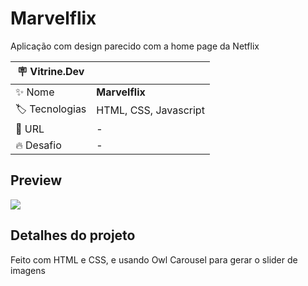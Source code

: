 # Marvelflix

Aplicação com design parecido com a home page da Netflix

| :placard: Vitrine.Dev |     |
| -------------  | --- |
| :sparkles: Nome        | **Marvelflix**
| :label: Tecnologias | HTML, CSS, Javascript
| :rocket: URL         | -
| :fire: Desafio     | -

## Preview

![](https://github.com/natalia-fs/marvelflix-bepupa/blob/main/assets/preview.gif?raw=true#vitrinedev)

## Detalhes do projeto

Feito com HTML e CSS, e usando Owl Carousel para gerar o slider de imagens

<!-- Slider de imagens baseado neste vídeo: [Slider or Carousel like owl carousel in vanilla javascript](https://www.youtube.com/watch?v=vrAftV1XcNc&ab_channel=sakaos). 
<div align="center">
    <img src="assets/preview.gif">
</div>
-->
